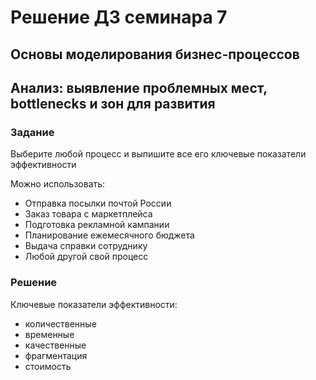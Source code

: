 ﻿# Решение ДЗ семинара 7
## Основы моделирования бизнес-процессов
## Анализ: выявление проблемных мест, bottlenecks и зон для развития

### Задание

Выберите любой процесс и выпишите все его ключевые показатели эффективности

Можно использовать:
- Отправка посылки почтой России
- Заказ товара с маркетплейса
- Подготовка рекламной кампании
- Планирование ежемесячного бюджета
- Выдача справки сотруднику
- Любой другой свой процесс

### Решение

Ключевые показатели эффективности:
- количественные
- временные
- качественные
- фрагментация
- стоимость
